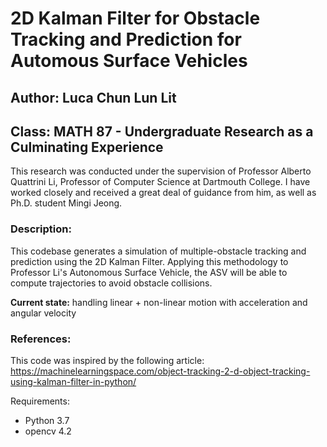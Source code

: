 # 2D Kalman Filter for Obstacle Tracking and Prediction for Automous Surface Vehicles 

## Author: Luca Chun Lun Lit
## Class: MATH 87 - Undergraduate Research as a Culminating Experience

This research was conducted under the supervision of Professor Alberto Quattrini Li, Professor of Computer Science at Dartmouth College. I have worked closely and received a great deal of guidance from him, as well as Ph.D. student Mingi Jeong. 

### Description: 
This codebase generates a simulation of multiple-obstacle tracking and prediction using the 2D Kalman Filter. Applying this methodology to Professor Li's Autonomous Surface Vehicle, the ASV will be able to compute trajectories to avoid obstacle collisions. 

**Current state:** handling linear + non-linear motion with acceleration and angular velocity



### References: 
This code was inspired by the following article: 
https://machinelearningspace.com/object-tracking-2-d-object-tracking-using-kalman-filter-in-python/

Requirements:
- Python 3.7 
- opencv 4.2


